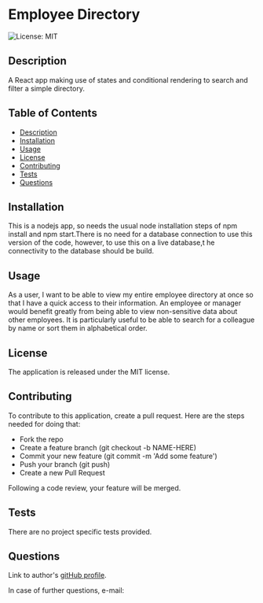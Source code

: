 # Employee Directory
![License: MIT](https://img.shields.io/badge/License-MIT-yellow.svg)
## Description
  
A React app making use of states and conditional rendering to search and filter a simple directory.
  
## Table of Contents
  
* [Description](#description)
* [Installation](#installation)
* [Usage](#usage)
* [License](#license)
* [Contributing](#contributing)
* [Tests](#tests)
* [Questions](#questions)
  
## Installation
  
This is a nodejs app, so needs the usual node installation steps of npm install and npm start.There is no need for a database connection to use this version of the code, however, to use this on a live database,t he connectivity to the database should be build.
  
## Usage
  
As a user, I want to be able to view my entire employee directory at once so that I have a quick access to their information. An employee or manager would benefit greatly from being able to view non-sensitive data about other employees. It is particularly useful to be able to search for a colleague by name or sort them in alphabetical order.
  
## License
  
The application is released under the MIT license.
  
## Contributing
  
To contribute to this application, create a pull request. Here are the steps needed for doing that:

* Fork the repo
* Create a feature branch (git checkout -b NAME-HERE)
* Commit your new feature (git commit -m 'Add some feature')
* Push your branch (git push)
* Create a new Pull Request
        
Following a code review, your feature will be merged.
  
## Tests
  
There are no project specific tests provided.
  
## Questions
  
Link to author's [gitHub profile](https://github.com/maria-helbling).
  
In case of further questions, e-mail: 
